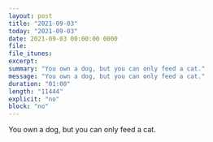```yaml
---
layout: post
title: "2021-09-03"
today: "2021-09-03"
date: 2021-09-03 00:00:00 0000
file:
file_itunes:
excerpt:
summary: "You own a dog, but you can only feed a cat."
message: "You own a dog, but you can only feed a cat."
duration: "01:00"
length: "11444"
explicit: "no"
block: "no"
---
```

You own a dog, but you can only feed a cat.

